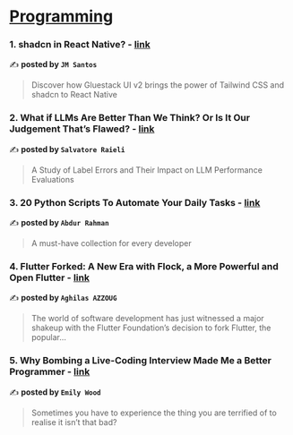 
<h1><a href=https://medium.com/tag/programming/recommended target="_blank" rel="noopener noreferrer">Programming</a></h1>
<h3>1. shadcn in React Native? - <a href="https://medium.com/javascript-in-plain-english/shadcn-in-react-native-64a8a4e1d4b5" target="_blank" rel="noopener noreferrer">link</a></h3>

✍️ **posted by `JM Santos`**

<blockquote>Discover how Gluestack UI v2 brings the power of Tailwind CSS and shadcn to React Native</blockquote>

<h3>2. What if LLMs Are Better Than We Think? Or Is It Our Judgement That’s Flawed? - <a href="https://medium.com/ai-advances/what-if-llms-are-better-than-we-think-or-is-it-our-judgement-thats-flawed-5cbd9c758275" target="_blank" rel="noopener noreferrer">link</a></h3>

✍️ **posted by `Salvatore Raieli`**

<blockquote>A Study of Label Errors and Their Impact on LLM Performance Evaluations</blockquote>

<h3>3. 20 Python Scripts To Automate Your Daily Tasks - <a href="https://medium.com/stackademic/20-python-scripts-that-will-give-you-superpowers-4c6f4b15fe63" target="_blank" rel="noopener noreferrer">link</a></h3>

✍️ **posted by `Abdur Rahman`**

<blockquote>A must-have collection for every developer</blockquote>

<h3>4. Flutter Forked: A New Era with Flock, a More Powerful and Open Flutter - <a href="https://medium.com/@azzougaghilas/flutter-forked-a-new-era-with-flock-a-more-powerful-and-open-flutter-9aee8d6d6814" target="_blank" rel="noopener noreferrer">link</a></h3>

✍️ **posted by `Aghilas AZZOUG`**

<blockquote>The world of software development has just witnessed a major shakeup with the Flutter Foundation’s decision to fork Flutter, the popular…</blockquote>

<h3>5. Why Bombing a Live-Coding Interview Made Me a Better Programmer - <a href="https://medium.com/code-like-a-girl/why-bombing-a-live-coding-interview-made-me-a-better-programmer-a13948e93466" target="_blank" rel="noopener noreferrer">link</a></h3>

✍️ **posted by `Emily Wood`**

<blockquote>Sometimes you have to experience the thing you are terrified of to realise it isn’t that bad?</blockquote>

